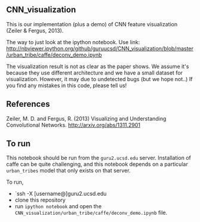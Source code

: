 ## CNN_visualization

This is our implementation (plus a demo) of CNN feature visualization (Zeiler & Fergus, 2013).

The way to just look at the ipython notebook. Use link: http://nbviewer.ipython.org/github/guruucsd/CNN_visualization/blob/master/urban_tribe/caffe/deconv_demo.ipynb

The visualization result is not as clear as the paper shows. We assume it's because they use different architecture and we have a small dataset for visualization.  However, it may due to undetected bugs (but we hope not..)  If you find any mistakes in this code, please tell us!


## References

Zeiler, M. D. and Fergus, R. (2013) Visualizing and Understanding Convolutional Networks. http://arxiv.org/abs/1311.2901


## To run

This notebook should be run from the `guru2.ucsd.edu` server.  Installation of caffe can be quite challenging, and this notebook depends on a particular `urban_tribes` model that only exists on that server.

To run,
* `ssh -X [username@]guru2.ucsd.edu
* clone this repository
* run `ipython notebook` and open the `CNN_visualization/urban_tribe/caffe/deconv_demo.ipynb` file.
